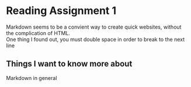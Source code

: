 # Reading Assignment 1

Markdown seems to be a convient way to create quick websites, without the complication of HTML.  
One thing I found out, you must double space in order to break to the next line

## Things I want to know more about

Markdown in general
